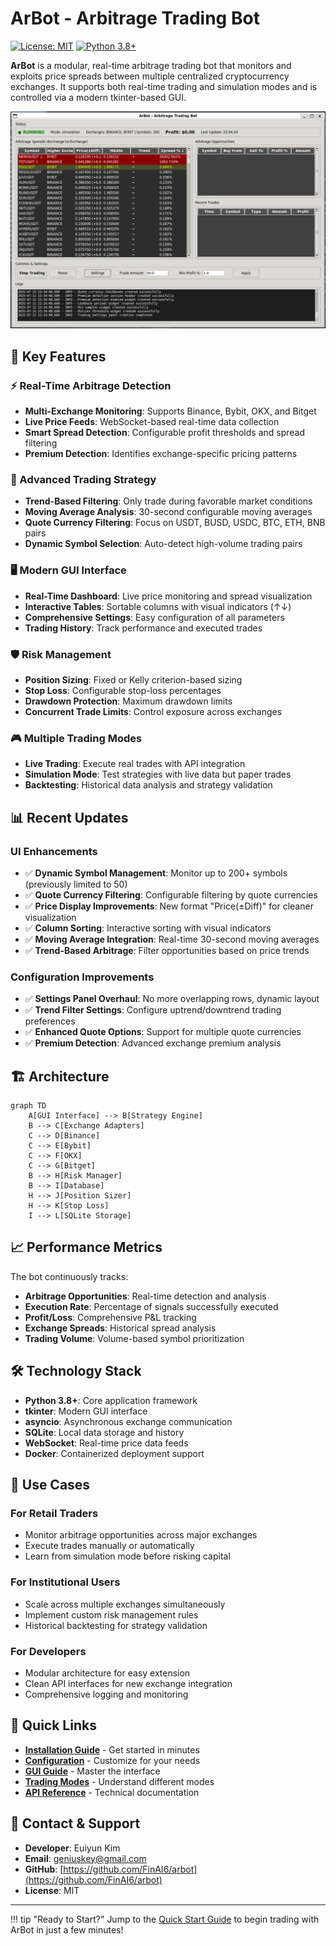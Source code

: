 # ArBot - Arbitrage Trading Bot

[![License: MIT](https://img.shields.io/badge/License-MIT-yellow.svg)](https://opensource.org/licenses/MIT)
[![Python 3.8+](https://img.shields.io/badge/python-3.8+-blue.svg)](https://www.python.org/downloads/)

**ArBot** is a modular, real-time arbitrage trading bot that monitors and exploits price spreads between multiple centralized cryptocurrency exchanges. It supports both real-time trading and simulation modes and is controlled via a modern tkinter-based GUI.

![](images/arbot_ui_mode.png)

## 🚀 Key Features

### ⚡ Real-Time Arbitrage Detection
- **Multi-Exchange Monitoring**: Supports Binance, Bybit, OKX, and Bitget
- **Live Price Feeds**: WebSocket-based real-time data collection
- **Smart Spread Detection**: Configurable profit thresholds and spread filtering
- **Premium Detection**: Identifies exchange-specific pricing patterns

### 🎯 Advanced Trading Strategy
- **Trend-Based Filtering**: Only trade during favorable market conditions
- **Moving Average Analysis**: 30-second configurable moving averages
- **Quote Currency Filtering**: Focus on USDT, BUSD, USDC, BTC, ETH, BNB pairs
- **Dynamic Symbol Selection**: Auto-detect high-volume trading pairs

### 🖥️ Modern GUI Interface
- **Real-Time Dashboard**: Live price monitoring and spread visualization
- **Interactive Tables**: Sortable columns with visual indicators (↑↓)
- **Comprehensive Settings**: Easy configuration of all parameters
- **Trading History**: Track performance and executed trades

### 🛡️ Risk Management
- **Position Sizing**: Fixed or Kelly criterion-based sizing
- **Stop Loss**: Configurable stop-loss percentages
- **Drawdown Protection**: Maximum drawdown limits
- **Concurrent Trade Limits**: Control exposure across exchanges

### 🎮 Multiple Trading Modes
- **Live Trading**: Execute real trades with API integration
- **Simulation Mode**: Test strategies with live data but paper trades
- **Backtesting**: Historical data analysis and strategy validation

## 📊 Recent Updates

### UI Enhancements
- ✅ **Dynamic Symbol Management**: Monitor up to 200+ symbols (previously limited to 50)
- ✅ **Quote Currency Filtering**: Configurable filtering by quote currencies
- ✅ **Price Display Improvements**: New format "Price(±Diff)" for cleaner visualization
- ✅ **Column Sorting**: Interactive sorting with visual indicators
- ✅ **Moving Average Integration**: Real-time 30-second moving averages
- ✅ **Trend-Based Arbitrage**: Filter opportunities based on price trends

### Configuration Improvements
- ✅ **Settings Panel Overhaul**: No more overlapping rows, dynamic layout
- ✅ **Trend Filter Settings**: Configure uptrend/downtrend trading preferences
- ✅ **Enhanced Quote Options**: Support for multiple quote currencies
- ✅ **Premium Detection**: Advanced exchange premium analysis

## 🏗️ Architecture

```mermaid
graph TD
    A[GUI Interface] --> B[Strategy Engine]
    B --> C[Exchange Adapters]
    C --> D[Binance]
    C --> E[Bybit] 
    C --> F[OKX]
    C --> G[Bitget]
    B --> H[Risk Manager]
    B --> I[Database]
    H --> J[Position Sizer]
    H --> K[Stop Loss]
    I --> L[SQLite Storage]
```

## 📈 Performance Metrics

The bot continuously tracks:
- **Arbitrage Opportunities**: Real-time detection and analysis
- **Execution Rate**: Percentage of signals successfully executed
- **Profit/Loss**: Comprehensive P&L tracking
- **Exchange Spreads**: Historical spread analysis
- **Trading Volume**: Volume-based symbol prioritization

## 🛠️ Technology Stack

- **Python 3.8+**: Core application framework
- **tkinter**: Modern GUI interface
- **asyncio**: Asynchronous exchange communication
- **SQLite**: Local data storage and history
- **WebSocket**: Real-time price data feeds
- **Docker**: Containerized deployment support

## 🎯 Use Cases

### For Retail Traders
- Monitor arbitrage opportunities across major exchanges
- Execute trades manually or automatically
- Learn from simulation mode before risking capital

### For Institutional Users
- Scale across multiple exchanges simultaneously
- Implement custom risk management rules
- Historical backtesting for strategy validation

### For Developers
- Modular architecture for easy extension
- Clean API interfaces for new exchange integration
- Comprehensive logging and monitoring

## 🔗 Quick Links

- [**Installation Guide**](installation.md) - Get started in minutes
- [**Configuration**](configuration.md) - Customize for your needs
- [**GUI Guide**](features/gui.md) - Master the interface
- [**Trading Modes**](guide/trading-modes.md) - Understand different modes
- [**API Reference**](technical/api.md) - Technical documentation

## 📧 Contact & Support

- **Developer**: Euiyun Kim
- **Email**: geniuskey@gmail.com
- **GitHub**: [https://github.com/FinAI6/arbot](https://github.com/FinAI6/arbot)
- **License**: MIT

---

!!! tip "Ready to Start?"
    Jump to the [Quick Start Guide](quickstart.md) to begin trading with ArBot in just a few minutes!
